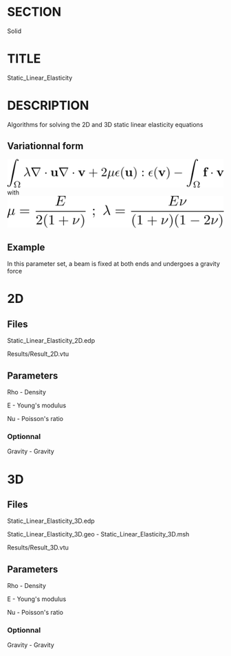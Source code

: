 # SECTION
Solid

# TITLE
Static_Linear_Elasticity

# DESCRIPTION
Algorithms for solving the 2D and 3D static linear elasticity equations

## Variationnal form

<img src="Tex/VF1.png" width="600px"/>
with
<img src="Tex/VF2.png" width="600px">

## Example
In this parameter set, a beam is fixed at both ends and undergoes a gravity force

# 2D
## Files
Static_Linear_Elasticity_2D.edp

Results/Result_2D.vtu

## Parameters
Rho   - Density

E     - Young's modulus

Nu    - Poisson's ratio

### Optionnal
Gravity - Gravity

# 3D
## Files
Static_Linear_Elasticity_3D.edp

Static_Linear_Elasticity_3D.geo - Static_Linear_Elasticity_3D.msh

Results/Result_3D.vtu

## Parameters
Rho   - Density

E     - Young's modulus

Nu    - Poisson's ratio

### Optionnal
Gravity - Gravity



